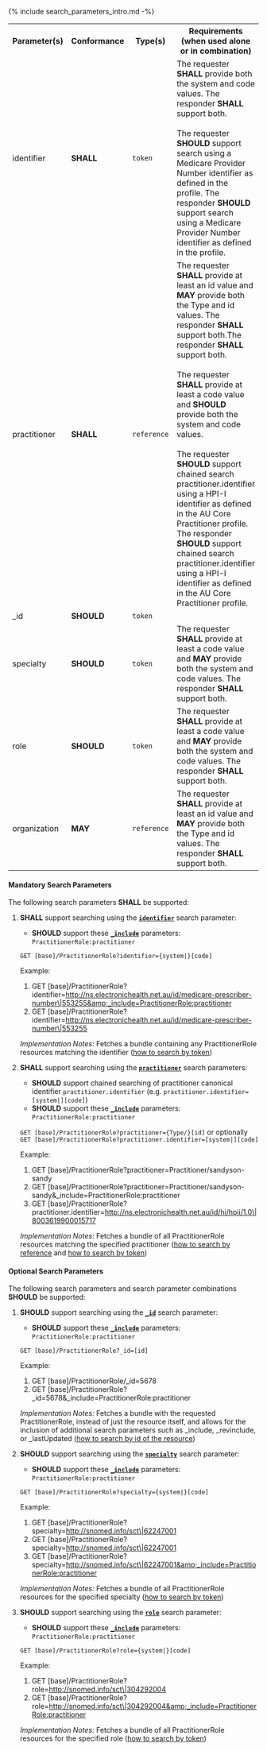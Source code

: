 {% include search_parameters_intro.md -%}
<table class="list">
<tbody>
  <tr>
    <th>Parameter(s)</th>
    <th>Conformance</th>
    <th>Type(s)</th>
    <th>Requirements (when used alone or in combination)</th>
  </tr>
  
  <tr>
        <td>identifier</td>
        <td><b>SHALL</b></td>
        <td><code>token</code></td>
        <td>The requester <b>SHALL</b> provide both the system and code values. The responder <b>SHALL</b> support both. <br/><br/>The requester <b>SHOULD</b> support search using a Medicare Provider Number identifier as defined in the profile. The responder <b>SHOULD</b> support search using a Medicare Provider Number identifier as defined in the profile.</td>
  </tr>
   <tr>
        <td>practitioner</td>
        <td><b>SHALL</b></td>
        <td><code>reference</code></td>
        <td>The requester <b>SHALL</b> provide at least an id value and <b>MAY</b> provide both the Type and id values. The responder <b>SHALL</b> support both.The responder <b>SHALL</b> support both.<br/><br/>The requester <b>SHALL</b> provide at least a code value and <b>SHOULD</b> provide both the system and code values.<br/><br/>The requester <b>SHOULD</b> support chained search practitioner.identifier using a HPI-I identifier as defined in the AU Core Practitioner profile. The responder <b>SHOULD</b> support chained search practitioner.identifier using a HPI-I identifier as defined in the AU Core Practitioner profile.</td>
  </tr>
  <tr>
        <td>_id</td>
        <td><b>SHOULD</b></td>
        <td><code>token</code></td>
        <td></td>
  </tr>
  <tr>
        <td>specialty</td>
        <td><b>SHOULD</b></td>
        <td><code>token</code></td>
        <td>The requester <b>SHALL</b> provide at least a code value and <b>MAY</b> provide both the system and code values. The responder <b>SHALL</b> support both.</td>
  </tr>
  <tr>
        <td>role</td>
        <td><b>SHOULD</b></td>
        <td><code>token</code></td>
        <td>The requester <b>SHALL</b> provide at least a code value and <b>MAY</b> provide both the system and code values. The responder <b>SHALL</b> support both.</td>
  </tr>
  <tr>
        <td>organization</td>
        <td><b>MAY</b></td>
        <td><code>reference</code></td>
        <td>The requester <b>SHALL</b> provide at least an id value and <b>MAY</b> provide both the Type and id values. The responder <b>SHALL</b> support both.</td>
  </tr>
 </tbody>
</table>

#### Mandatory Search Parameters

The following search parameters **SHALL** be supported:

1. **SHALL** support searching using the **[`identifier`](https://hl7.org/fhir/R4/practitionerrole.html#search)** search parameter:
    - **SHOULD** support these **[`_include`](http://hl7.org/fhir/R4/search.html#include)** parameters: `PractitionerRole:practitioner`

    `GET [base]/PractitionerRole?identifier={system|}[code]`

    Example:
    
      1. GET [base]/PractitionerRole?identifier=http://ns.electronichealth.net.au/id/medicare-prescriber-number\|553255&amp;_include=PractitionerRole:practitioner
      1. GET [base]/PractitionerRole?identifier=http://ns.electronichealth.net.au/id/medicare-prescriber-number\|553255

    *Implementation Notes:* Fetches a bundle containing any PractitionerRole resources matching the identifier ([how to search by token](http://hl7.org/fhir/R4/search.html#token))

1. **SHALL** support searching using the **[`practitioner`](https://hl7.org/fhir/R4/practitionerrole.html#search)** search parameters:
    - **SHOULD** support chained searching of practitioner canonical identifier `practitioner.identifier` (e.g. `practitioner.identifier=[system|][code]`)
    - **SHOULD** support these **[`_include`](http://hl7.org/fhir/R4/search.html#include)** parameters: `PractitionerRole:practitioner`

    `GET [base]/PractitionerRole?practitioner={Type/}[id]` 
    or optionally `GET [base]/PractitionerRole?practitioner.identifier=[system|][code]`

    Example:
    
      1. GET [base]/PractitionerRole?practitioner=Practitioner/sandyson-sandy
      1. GET [base]/PractitionerRole?practitioner=Practitioner/sandyson-sandy&amp;_include=PractitionerRole:practitioner
      1. GET [base]/PractitionerRole?practitioner.identifier=http://ns.electronichealth.net.au/id/hi/hpii/1.0\|8003619900015717

    *Implementation Notes:* Fetches a bundle of all PractitionerRole resources matching the specified practitioner ([how to search by reference](http://hl7.org/fhir/R4/search.html#reference) and [how to search by token](http://hl7.org/fhir/R4/search.html#token))

#### Optional Search Parameters

The following search parameters and search parameter combinations **SHOULD** be supported:

1. **SHOULD** support searching using the **[`_id`](https://hl7.org/fhir/R4/practitionerrole.html#search)** search parameter:
    - **SHOULD** support these **[`_include`](http://hl7.org/fhir/R4/search.html#include)** parameters: `PractitionerRole:practitioner`

    `GET [base]/PractitionerRole?_id=[id]`

    Example:
    
      1. GET [base]/PractitionerRole/_id=5678
      1. GET [base]/PractitionerRole?_id=5678&amp;_include=PractitionerRole:practitioner

    *Implementation Notes:* Fetches a bundle with the requested PractitionerRole, instead of just the resource itself, and allows for the inclusion of additional search parameters such as _include, _revinclude, or _lastUpdated ([how to search by id of the resource](https://hl7.org/fhir/r4/search.html#id))

1. **SHOULD** support searching using the **[`specialty`](https://hl7.org/fhir/R4/practitionerrole.html#search)** search parameter:
    - **SHOULD** support these **[`_include`](http://hl7.org/fhir/R4/search.html#include)** parameters: `PractitionerRole:practitioner`

    `GET [base]/PractitionerRole?specialty={system|}[code]`

    Example:
    
      1. GET [base]/PractitionerRole?specialty=http://snomed.info/sct\|62247001
      1. GET [base]/PractitionerRole?specialty=http://snomed.info/sct\|62247001
      1. GET [base]/PractitionerRole?specialty=http://snomed.info/sct\|62247001&amp;_include=PractitionerRole:practitioner

    *Implementation Notes:* Fetches a bundle of all PractitionerRole resources for the specified specialty ([how to search by token](http://hl7.org/fhir/R4/search.html#token))

1. **SHOULD** support searching using the **[`role`](https://hl7.org/fhir/R4/practitionerrole.html#search)** search parameter:
    - **SHOULD** support these **[`_include`](http://hl7.org/fhir/R4/search.html#include)** parameters: `PractitionerRole:practitioner`

    `GET [base]/PractitionerRole?role={system|}[code]`

    Example:
    
      1. GET [base]/PractitionerRole?role=http://snomed.info/sct\|304292004
      1. GET [base]/PractitionerRole?role=http://snomed.info/sct\|304292004&amp;_include=PractitionerRole:practitioner

    *Implementation Notes:* Fetches a bundle of all PractitionerRole resources for the specified role ([how to search by token](http://hl7.org/fhir/R4/search.html#token))

